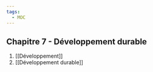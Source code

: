 ```yaml
---
tags:
  - MOC
---
```

## Chapitre 7 - Développement durable
1. [[Développement]]
2. [[Développement durable]]